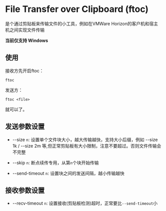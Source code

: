 # File Transfer over Clipboard (ftoc)
是个通过剪贴板来传输文件的小工具，例如在VMWare Horizon的客户机和宿主机之间实现文件传输

**当前仅支持 Windows**
## 使用

接收方先开启ftoc：
```
ftoc
```

发送方：
```
ftoc <file>
```
就可以了。

## 发送参数设置

* --size `n`: 设置单个文件块大小，越大传输越快，支持大小后缀，例如 --size 1k / --size 2m 等,但正常剪贴板有大小限制，注意不要超过。否则文件传输会不完整

* --skip `n`: 断点续传专用，从第`n`个块开始传输

* --send-timeout `n`: 设置块之间的发送间隔，越小传输越快

## 接收参数设置

* --recv-timeout `n`: 设置接收(剪贴板检测)超时，正常要比`--send-timeout`小
